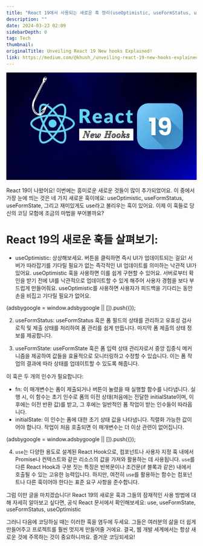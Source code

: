 ```yaml
---
title: "React 19에서 사용되는 새로운 훅 정리(useOptimistic, useFormStatus, useFormState)"
description: ""
date: 2024-03-23 02:09
sidebarDepth: 0
tag: Tech
thumbnail:
originalTitle: Unveiling React 19 New hooks Explained!
link: https://medium.com/@khush_/unveiling-react-19-new-hooks-explained-6d41ffb2cd1a
---
```


![Unveiling-React-19:-New-hooks-Explained!_0.png](./img/Unveiling-React-19:-New-hooks-Explained!_0.png)

React 19이 나왔어요! 이번에는 흥미로운 새로운 것들이 많이 추가되었어요. 이 중에서 가장 눈에 띄는 것은 네 가지 새로운 훅이에요: useOptimistic, useFormStatus, useFormState, 그리고 재미있게도 use라고 불리우는 훅이 있어요. 이제 이 훅들로 당신의 코딩 모험에 조금의 마법을 부어볼까요?

# React 19의 새로운 훅들 살펴보기:

- useOptimistic: 상상해보세요. 버튼을 클릭하면 즉시 UI가 업데이트되는 걸요! 서버가 따라잡기를 기다릴 필요가 없는 즉각적인 UI 업데이트를 의미하는 낙관적 UI가 있어요. useOptimistic 훅을 사용하면 이를 쉽게 구현할 수 있어요. 서버로부터 확인을 받기 전에 UI를 낙관적으로 업데이트할 수 있게 해주어 사용자 경험을 보다 부드럽게 만들어줘요. useOptimistic를 사용하면 사용자가 피드백을 기다리는 동안 손을 비집고 기다릴 필요가 없어요.

<!-- ui-log 수평형 -->

<ins class="adsbygoogle"
      style="display:block"
      data-ad-client="ca-pub-4877378276818686"
      data-ad-slot="9743150776"
      data-ad-format="auto"
      data-full-width-responsive="true"></ins>
<component is="script">
(adsbygoogle = window.adsbygoogle || []).push({});
</component>

2. useFormStatus: useFormStatus 훅은 폼 필드의 상태를 관리하고 유효성 검사 로직 및 제출 상태를 처리하여 폼 관리를 쉽게 만듭니다. 마지막 폼 제출의 상태 정보를 제공합니다.

3. useFormState: useFormState 훅은 폼 입력 상태 관리자로서 중앙 집중식 메커니즘을 제공하여 값들을 효율적으로 모니터링하고 수정할 수 있습니다. 이는 폼 작업의 결과에 따라 상태를 업데이트할 수 있도록 해줍니다.

이 훅은 두 개의 인수가 필요합니다:

- fn: 이 매개변수는 폼이 제출되거나 버튼이 눌렸을 때 실행할 함수를 나타냅니다. 실행 시, 이 함수는 초기 인수로 폼의 이전 상태(처음에는 전달한 initialState이며, 이후에는 이전 반환 값)를 받고, 그 후에는 일반적인 폼 작업이 받는 인수들이 따라옵니다.
- initialState: 이 인수는 폼에 대한 초기 상태 값을 나타냅니다. 직렬화 가능한 값이어야 합니다. 작업이 처음 호출되면 이 매개변수는 더 이상 관련이 없어집니다.

<!-- ui-log 수평형 -->

<ins class="adsbygoogle"
      style="display:block"
      data-ad-client="ca-pub-4877378276818686"
      data-ad-slot="9743150776"
      data-ad-format="auto"
      data-full-width-responsive="true"></ins>
<component is="script">
(adsbygoogle = window.adsbygoogle || []).push({});
</component>

4. `use`는 다양한 용도로 설계된 React Hook으로, 컴포넌트나 사용자 지정 훅 내에서 Promise나 컨텍스트와 같은 리소스의 값을 가져와 활용하는 데 사용됩니다. `use`를 다른 React Hook과 구분 짓는 특징은 반복문이나 조건문(if 블록과 같은) 내에서 호출될 수 있는 고유한 능력입니다. 하지만, 여전히 `use`를 활용하는 함수는 컴포넌트나 다른 훅이어야 한다는 표준 요구 사항을 준수합니다.

그럼 이만 글을 마치겠습니다! React 19의 새로운 훅과 그들의 잠재적인 사용 방법에 대해 자세히 알아보고 싶다면, 공식 React 문서에서 확인해보세요:
use, useFormState, useFormStatus, useOptimistic

그러니 다음에 코딩하실 때는 이러한 훅을 염두에 두세요. 그들은 여러분의 삶을 더 쉽게 만들어주고 프로젝트를 훨씬 멋지게 만들어줄 거에요. 결국, 웹 개발 세계에서는 항상 새로운 것에 주목하는 것이 중요하니까요. 즐거운 코딩되세요!
